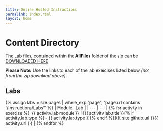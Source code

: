 ```yaml
---
title: Online Hosted Instructions
permalink: index.html
layout: home
---
```


# Content Directory

The Lab files, contained within the **AllFiles** folder of the zip can be [DOWNLOADED HERE](https://github.com/MicrosoftLearning/AZ-700-Designing-and-Implementing-Microsoft-Azure-Networking-Solutions/archive/master.zip)

**Please Note:** Use the links to each of the lab exercises listed below *(not from the zip download above)*.

## Labs

{% assign labs = site.pages | where_exp:"page", "page.url contains '/Instructions/Labs'" %}
| Module | Lab |
| --- | --- | 
{% for activity in exercise  %}| {{ activity.lab.module }} | [{{ activity.lab.title }}{% if activity.lab.type %} - {{ activity.lab.type }}{% endif %}]({{ site.github.url }}{{ activity.url }}) |
{% endfor %}

